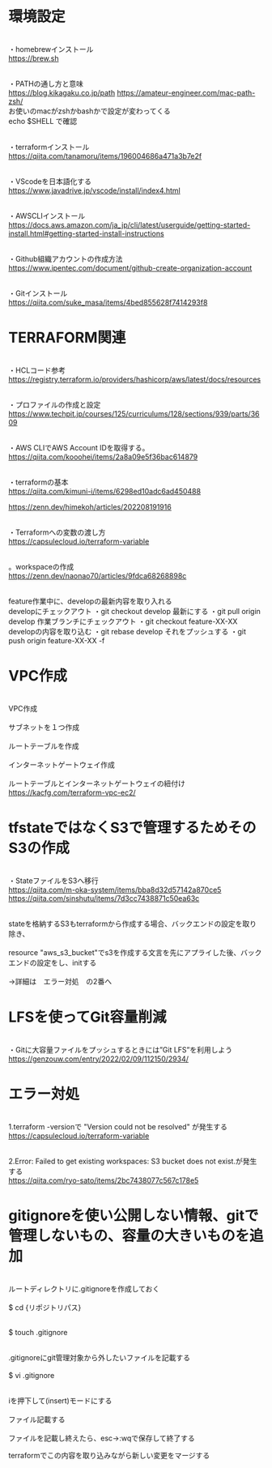 # 環境設定

<br>・homebrewインストール<br>
https://brew.sh

<br>・PATHの通し方と意味<br>
https://blog.kikagaku.co.jp/path
https://amateur-engineer.com/mac-path-zsh/
<br>お使いのmacがzshかbashかで設定が変わってくる<br>
echo $SHELL で確認

<br>・terraformインストール<br>
https://qiita.com/tanamoru/items/196004686a471a3b7e2f

<br>・VScodeを日本語化する<br>
https://www.javadrive.jp/vscode/install/index4.html

<br>・AWSCLIインストール<br>
https://docs.aws.amazon.com/ja_jp/cli/latest/userguide/getting-started-install.html#getting-started-install-instructions

<br>・Github組織アカウントの作成方法<br>
https://www.ipentec.com/document/github-create-organization-account

<br>・Gitインストール<br>
https://qiita.com/suke_masa/items/4bed855628f7414293f8

# TERRAFORM関連
<br>・HCLコード参考<br>
https://registry.terraform.io/providers/hashicorp/aws/latest/docs/resources

<br>・プロファイルの作成と設定<br>
https://www.techpit.jp/courses/125/curriculums/128/sections/939/parts/3609

<br>・AWS CLIでAWS Account IDを取得する。<br>
https://qiita.com/kooohei/items/2a8a09e5f36bac614879

<br>・terraformの基本<br>
https://qiita.com/kimuni-i/items/6298ed10adc6ad450488

https://zenn.dev/himekoh/articles/202208191916

<br>・Terraformへの変数の渡し方<br>
https://capsulecloud.io/terraform-variable

<br>。workspaceの作成<br>
https://zenn.dev/naonao70/articles/9fdca68268898c

<br>feature作業中に、developの最新内容を取り入れる<br>
developにチェックアウト
・git checkout develop
最新にする
・git pull origin develop
作業ブランチにチェックアウト
・git checkout feature-XX-XX
developの内容を取り込む
・git rebase develop
それをプッシュする
・git push origin feature-XX-XX -f

# VPC作成

<br>VPC作成<br>
<br>サブネットを１つ作成<br>
<br>ルートテーブルを作成<br>
<br>インターネットゲートウェイ作成<br>
<br>ルートテーブルとインターネットゲートウェイの紐付け<br>
https://kacfg.com/terraform-vpc-ec2/


# tfstateではなくS3で管理するためそのS3の作成
<br>・StateファイルをS3へ移行<br>
https://qiita.com/m-oka-system/items/bba8d32d57142a870ce5
https://qiita.com/sinshutu/items/7d3cc7438871c50ea63c

<br>stateを格納するS3もterraformから作成する場合、バックエンドの設定を取り除き、<br>
<br>resource "aws_s3_bucket"でs3を作成する文言を先にアプライした後、バックエンドの設定をし、initする<br>
<br>→詳細は　エラー対処　の2番へ<br>

# LFSを使ってGit容量削減
<br>・Gitに大容量ファイルをプッシュするときには”Git LFS”を利用しよう<br>
https://genzouw.com/entry/2022/02/09/112150/2934/

# エラー対処
<br>1.terraform -versionで "Version could not be resolved" が発生する<br>
https://capsulecloud.io/terraform-variable

<br>2.Error: Failed to get existing workspaces: S3 bucket does not exist.が発生する<br>
https://qiita.com/ryo-sato/items/2bc7438077c567c178e5

# gitignoreを使い公開しない情報、gitで管理しないもの、容量の大きいものを追加
<br>ルートディレクトリに.gitignoreを作成しておく<br>
<br>$ cd {リポジトリパス}<br>

<br>$ touch .gitignore<br>

<br>.gitignoreにgit管理対象から外したいファイルを記載する<br>
<br>$ vi .gitignore<br>

<br>iを押下して(insert)モードにする<br>
<br>ファイル記載する<br>
<br>ファイルを記載し終えたら、esc→:wqで保存して終了する<br>

terraformでこの内容を取り込みながら新しい変更をマージする